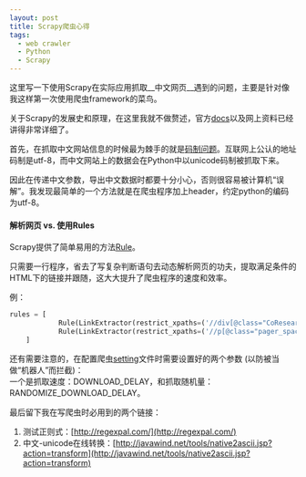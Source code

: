 ```yaml
---
layout: post
title: Scrapy爬虫心得
tags: 
  - web crawler
  - Python
  - Scrapy
---
```


这里写一下使用Scrapy在实际应用抓取__中文网页__遇到的问题，主要是针对像我这样第一次使用爬虫framework的菜鸟。

关于Scrapy的发展史和原理，在这里我就不做赘述，官方[docs](http://doc.scrapy.org/)以及网上资料已经讲得非常详细了。

首先，在抓取中文网站信息的时候最为棘手的就是[码制问题](http://stackoverflow.com/questions/643694/utf-8-vs-unicode)。互联网上公认的地址码制是utf-8，而中文网站上的数据会在Python中以unicode码制被抓取下来。

因此在传递中文参数，导出中文数据时都要十分小心，否则很容易被计算机“误解”。我发现最简单的一个方法就是在爬虫程序加上header，约定python的编码为utf-8。

#### 解析网页 vs. 使用Rules  
Scrapy提供了简单易用的方法[Rule](http://doc.scrapy.org/en/latest/topics/spiders.html?highlight=rule#scrapy.contrib.spiders.CrawlSpider.rules)。

只需要一行程序，省去了写复杂判断语句去动态解析网页的功夫，提取满足条件的HTML下的链接并跟随，这大大提升了爬虫程序的速度和效率。

例：

```python
rules = [
            Rule(LinkExtractor(restrict_xpaths=('//div[@class="CoResearcherList"]/p/a'), unique=True), callback="parse_keyword", follow=False),
            Rule(LinkExtractor(restrict_xpaths=('//p[@class="pager_space"]'), unique=True), follow=True),  
    ]
```

还有需要注意的，在配置爬虫[setting](http://doc.scrapy.org/en/latest/topics/api.html?highlight=setting#module-scrapy.settings)文件时需要设置好的两个参数 (以防被当做“机器人”而拦截)：  
一个是抓取速度：DOWNLOAD_DELAY，和抓取随机量：RANDOMIZE_DOWNLOAD_DELAY。

最后留下我在写爬虫时必用到的两个链接：

1.  测试正则式：[http://regexpal.com/](http://regexpal.com/)
2.  中文-unicode在线转换：[http://javawind.net/tools/native2ascii.jsp?action=transform](http://javawind.net/tools/native2ascii.jsp?action=transform)


